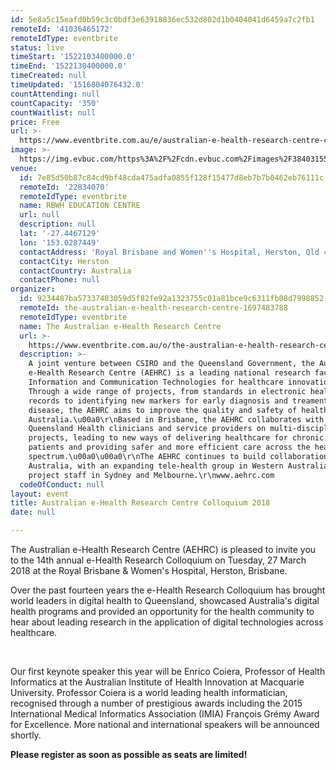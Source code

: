 ```yaml
---
id: 5e8a5c15eafd0b59c3c0bdf3e63918836ec532d802d1b0404041d6459a7c2fb1
remoteId: '41036465172'
remoteIdType: eventbrite
status: live
timeStart: '1522103400000.0'
timeEnd: '1522130400000.0'
timeCreated: null
timeUpdated: '1516804076432.0'
countAttending: null
countCapacity: '350'
countWaitlist: null
price: Free
url: >-
  https://www.eventbrite.com.au/e/australian-e-health-research-centre-colloquium-2018-tickets-41036465172?aff=ebapi
image: >-
  https://img.evbuc.com/https%3A%2F%2Fcdn.evbuc.com%2Fimages%2F38403155%2F23991259416%2F1%2Foriginal.jpg?s=4033445d04215de2dba792d1e51a1b3c
venue:
  id: 7e85d50b87c84cd9bf48cda475adfa0855f128f15477d8eb7b7b0462eb76111c
  remoteId: '22834070'
  remoteIdType: eventbrite
  name: RBWH EDUCATION CENTRE
  url: null
  description: null
  lat: '-27.4467129'
  lon: '153.0287449'
  contactAddress: 'Royal Brisbane and Women''s Hospital, Herston, Qld 4029'
  contactCity: Herston
  contactCountry: Australia
  contactPhone: null
organizer:
  id: 9234487ba57337483059d5f82fe92a1323755c01a81bce9c6311fb08d7998852
  remoteId: the-australian-e-health-research-centre-1697483788
  remoteIdType: eventbrite
  name: The Australian e-Health Research Centre
  url: >-
    https://www.eventbrite.com.au/o/the-australian-e-health-research-centre-1697483788
  description: >-
    A joint venture between CSIRO and the Queensland Government, the Australian
    e-Health Research Centre (AEHRC) is a leading national research facility in
    Information and Communication Technologies for healthcare innovation.
    Through a wide range of projects, from standards in electronic health
    records to identifying new markers for early diagnosis and treament of
    disease, the AEHRC aims to improve the quality and safety of healthcare in
    Australia.\u00a0\r\nBased in Brisbane, the AEHRC collaborates with
    Queensland Health clinicians and service providers on multi-disciplinary
    projects, leading to new ways of delivering healthcare for chronic care
    patients and providing safer and more efficient care across the healthcare
    spectrum.\u00a0\u00a0\r\nThe AEHRC continues to build collaborations around
    Australia, with an expanding tele-health group in Western Australia and
    project staff in Sydney and Melbourne.\r\nwww.aehrc.com
  codeOfConduct: null
layout: event
title: Australian e-Health Research Centre Colloquium 2018
date: null

---
```

<P CLASS="MsoNormal"><SPAN>The Australian e-Health Research Centre (AEHRC) is pleased to invite you to the 14th annual e-Health Research Colloquium on Tuesday, 27 March 2018 at the Royal Brisbane &amp; Women's Hospital, Herston, Brisbane.</SPAN></P>
<P CLASS="MsoNormal"><SPAN>Over the past fourteen years the e-Health Research Colloquium has brought world leaders in digital health to Queensland, showcased Australia's digital health programs and provided an opportunity for the health community to hear about leading research in the application of digital technologies across healthcare.</SPAN></P>
<P CLASS="MsoNormal"><BR></P>
<P CLASS="MsoNormal"><SPAN>Our first keynote speaker this year will be Enrico Coiera, Professor of Health Informatics at the Australian Institute of Health Innovation at Macquarie University. Professor Coiera is a world leading health informatician, recognised through a number of prestigious awards including the 2015 International Medical Informatics Association (IMIA) François Grémy Award for Excellence. More national and international speakers will be announced shortly.</SPAN></P>
<P CLASS="MsoNormal"><STRONG>Please register as soon as possible as seats are limited!</STRONG></P>
